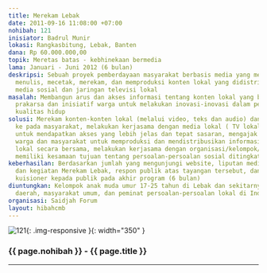 ```yaml
---
title: Merekam Lebak
date: 2011-09-16 11:08:00 +07:00
nohibah: 121
inisiator: Badrul Munir
lokasi: Rangkasbitung, Lebak, Banten
dana: Rp 60.000.000,00
topik: Meretas batas - kebhinekaan bermedia
lama: Januari - Juni 2012 (6 bulan)
deskripsi: Sebuah proyek pemberdayaan masyarakat berbasis media yang melakukan kegiatan
  menulis, mecetak, merekam, dan memproduksi konten lokal yang didistribusikan melalui
  media sosial dan jaringan televisi lokal
masalah: Membangun arus dan akses informasi tentang konten lokal yang berdampak pada
  prakarsa dan inisiatif warga untuk melakukan inovasi-inovasi dalam pengembangan
  kualitas hidup
solusi: Merekam konten-konten lokal (melalui video, teks dan audio) dan mendistribusikannya
  ke pada masyarakat, melakukan kerjasama dengan media lokal ( TV lokal, Radio lokal)
  untuk mendapatkan akses yang lebih jelas dan tepat sasaran, mengajak partisipasi
  warga dan masyarakat untuk memproduksi dan mendistribusikan informasi tentang persoalan
  lokal secara bersama, melakukan kerjasama dengan organisasi/kelompok/komunitas yang
  memiliki kesamaan tujuan tentang persoalan-persoalan sosial ditingkat lokal
keberhasilan: Berdasarkan jumlah yang mengunjungi website, liputan media atas aktivitas
  dan kegiatan Merekam Lebak, respon publik atas tayangan tersebut, dan berdasarkan
  kuisioner kepada publik pada akhir program (6 bulan)
diuntungkan: Kelompok anak muda umur 17-25 tahun di Lebak dan sekitarnya, pemerintah
  daerah, masyarakat umum, dan peminat persoalan-persoalan lokal di Indonesia
organisasi: Saidjah Forum
layout: hibahcmb
---
```


![121](/static/img/hibahcmb/121.png){: .img-responsive }{: width="350" }

### {{ page.nohibah }} - {{ page.title }}

---
